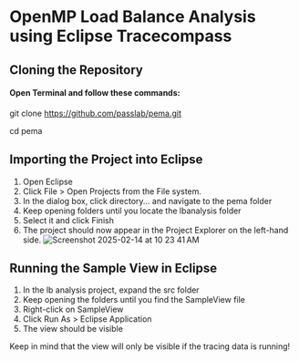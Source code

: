 # OpenMP Load Balance Analysis using Eclipse Tracecompass
## Cloning the Repository
#### Open Terminal and follow these commands:

git clone https://github.com/passlab/pema.git

cd pema

## Importing the Project into Eclipse
1. Open Eclipse
2. Click File > Open Projects from the File system.
3. In the dialog box, click directory... and navigate to the pema folder
4. Keep opening folders until you locate the lbanalysis folder
5. Select it and click Finish
6. The project should now appear in the Project Explorer on the left-hand side.
![Screenshot 2025-02-14 at 10 23 41 AM](https://github.com/user-attachments/assets/60dde19d-4435-41eb-9b87-c4839f8b8b15)

## Running the Sample View in Eclipse
1. In the lb analysis project, expand the src folder
2. Keep opening the folders until you find the SampleView file
3. Right-click on SampleView
4. Click Run As > Eclipse Application
5. The view should be visible 


Keep in mind that the view will only be visible if the tracing data is running!
